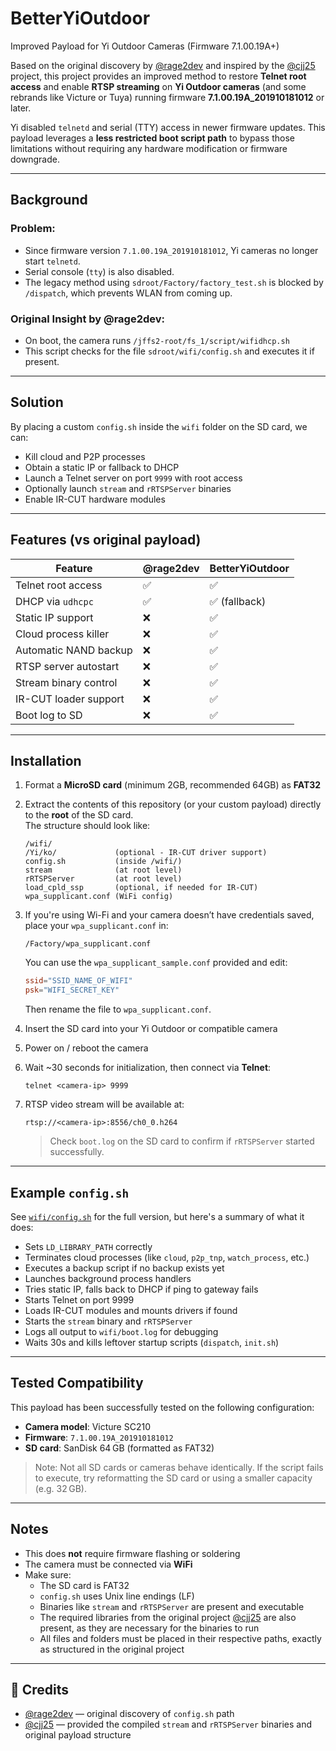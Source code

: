 # BetterYiOutdoor
Improved Payload for Yi Outdoor Cameras (Firmware 7.1.00.19A+)

Based on the original discovery by [@rage2dev](https://github.com/rage2dev/YiOutdoor) and inspired by the [@cjj25](https://github.com/cjj25/Yi-RTS3903N-RTSPServer) project, this project provides an improved method to restore **Telnet root access** and enable **RTSP streaming** on **Yi Outdoor cameras** (and some rebrands like Victure or Tuya) running firmware **7.1.00.19A_201910181012** or later.

Yi disabled `telnetd` and serial (TTY) access in newer firmware updates. This payload leverages a **less restricted boot script path** to bypass those limitations without requiring any hardware modification or firmware downgrade.

---

## Background

### Problem:
- Since firmware version `7.1.00.19A_201910181012`, Yi cameras no longer start `telnetd`.
- Serial console (`tty`) is also disabled.
- The legacy method using `sdroot/Factory/factory_test.sh` is blocked by `/dispatch`, which prevents WLAN from coming up.

### Original Insight by @rage2dev:
- On boot, the camera runs `/jffs2-root/fs_1/script/wifidhcp.sh`
- This script checks for the file `sdroot/wifi/config.sh` and executes it if present.

---

## Solution

By placing a custom `config.sh` inside the `wifi` folder on the SD card, we can:
- Kill cloud and P2P processes
- Obtain a static IP or fallback to DHCP
- Launch a Telnet server on port `9999` with root access
- Optionally launch `stream` and `rRTSPServer` binaries
- Enable IR-CUT hardware modules

---

## Features (vs original payload)

| Feature                        | @rage2dev | BetterYiOutdoor |
|-------------------------------|-----------|-----------------|
| Telnet root access            | ✅        | ✅              |
| DHCP via `udhcpc`             | ✅        | ✅ (fallback)   |
| Static IP support             | ❌        | ✅              |
| Cloud process killer          | ❌        | ✅              |
| Automatic NAND backup         | ❌        | ✅              |
| RTSP server autostart         | ❌        | ✅              |
| Stream binary control         | ❌        | ✅              |
| IR-CUT loader support         | ❌        | ✅              |
| Boot log to SD                | ❌        | ✅              |

---

## Installation

1. Format a **MicroSD card** (minimum 2GB, recommended 64GB) as **FAT32**

2. Extract the contents of this repository (or your custom payload) directly to the **root** of the SD card.  
   The structure should look like:

   ```
   /wifi/
   /Yi/ko/             (optional - IR-CUT driver support)
   config.sh           (inside /wifi/)
   stream              (at root level)
   rRTSPServer         (at root level)
   load_cpld_ssp       (optional, if needed for IR-CUT)
   wpa_supplicant.conf (WiFi config)
   ```

3. If you're using Wi-Fi and your camera doesn’t have credentials saved, place your `wpa_supplicant.conf` in:
   ```
   /Factory/wpa_supplicant.conf
   ```
   You can use the `wpa_supplicant_sample.conf` provided and edit:
   ```conf
   ssid="SSID_NAME_OF_WIFI"
   psk="WIFI_SECRET_KEY"
   ```
   Then rename the file to `wpa_supplicant.conf`.

4. Insert the SD card into your Yi Outdoor or compatible camera  

5. Power on / reboot the camera

6. Wait ~30 seconds for initialization, then connect via **Telnet**:
   ```
   telnet <camera-ip> 9999
   ```

7. RTSP video stream will be available at:
   ```
   rtsp://<camera-ip>:8556/ch0_0.h264
   ```

   > Check `boot.log` on the SD card to confirm if `rRTSPServer` started successfully.

---

## Example `config.sh`

See [`wifi/config.sh`](./wifi/config.sh) for the full version, but here's a summary of what it does:

- Sets `LD_LIBRARY_PATH` correctly
- Terminates cloud processes (like `cloud`, `p2p_tnp`, `watch_process`, etc.)
- Executes a backup script if no backup exists yet
- Launches background process handlers
- Tries static IP, falls back to DHCP if ping to gateway fails
- Starts Telnet on port 9999
- Loads IR-CUT modules and mounts drivers if found
- Starts the `stream` binary and `rRTSPServer`
- Logs all output to `wifi/boot.log` for debugging
- Waits 30s and kills leftover startup scripts (`dispatch`, `init.sh`)

---

## Tested Compatibility

This payload has been successfully tested on the following configuration:

- **Camera model**: Victure SC210  
- **Firmware**: `7.1.00.19A_201910181012`  
- **SD card**: SanDisk 64 GB (formatted as FAT32)

> Note: Not all SD cards or cameras behave identically. If the script fails to execute, try reformatting the SD card or using a smaller capacity (e.g. 32 GB).


---

## Notes

- This does **not** require firmware flashing or soldering
- The camera must be connected via **WiFi**
- Make sure:
  - The SD card is FAT32
  - `config.sh` uses Unix line endings (LF)
  - Binaries like `stream` and `rRTSPServer` are present and executable
  - The required libraries from the original project [@cjj25](https://github.com/cjj25/Yi-RTS3903N-RTSPServer) are also present, as they are necessary for the binaries to run  
  - All files and folders must be placed in their respective paths, exactly as structured in the original project

---


## 👥 Credits

- [@rage2dev](https://github.com/rage2dev) — original discovery of `config.sh` path
- [@cjj25](https://github.com/cjj25/) — provided the compiled `stream` and `rRTSPServer` binaries and original payload structure

